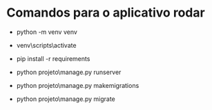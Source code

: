 # Comandos para o aplicativo rodar
- python -m venv venv
- venv\scripts\activate
- pip install -r requirements
- python projeto\manage.py runserver

- python projeto\manage.py makemigrations 
- python projeto\manage.py migrate
